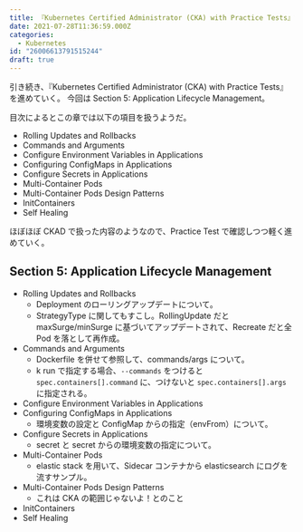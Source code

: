 ```yaml
---
title: 『Kubernetes Certified Administrator (CKA) with Practice Tests』記録 - セクション5
date: 2021-07-28T11:36:59.000Z
categories:
  - Kubernetes
id: "26006613791515244"
draft: true
---
```

引き続き、『Kubernetes Certified Administrator (CKA) with Practice Tests』を進めていく。
今回は Section 5: Application Lifecycle Management。

目次によるとこの章では以下の項目を扱うようだ。

- Rolling Updates and Rollbacks
- Commands and Arguments
- Configure Environment Variables in Applications
- Configuring ConfigMaps in Applications
- Configure Secrets in Applications
- Multi-Container Pods
- Multi-Container Pods Design Patterns
- InitContainers
- Self Healing

ほぼほぼ CKAD で扱った内容のようなので、Practice Test で確認しつつ軽く進めていく。

## Section 5: Application Lifecycle Management

- Rolling Updates and Rollbacks
  - Deployment のローリングアップデートについて。
  - StrategyType に関してもすこし。RollingUpdate だと maxSurge/minSurge に基づいてアップデートされて、Recreate だと全 Pod を落として再作成。
- Commands and Arguments
  - Dockerfile を併せて参照して、commands/args について。
  - k run で指定する場合、`--commands` をつけると `spec.containers[].command` に、つけないと `spec.containers[].args` に指定される。
- Configure Environment Variables in Applications
- Configuring ConfigMaps in Applications
  - 環境変数の設定と ConfigMap からの指定（envFrom）について。
- Configure Secrets in Applications
  - secret と secret からの環境変数の指定について。
- Multi-Container Pods
  - elastic stack を用いて、Sidecar コンテナから elasticsearch にログを流すサンプル。
- Multi-Container Pods Design Patterns
  - これは CKA の範囲じゃないよ！とのこと
- InitContainers
- Self Healing
